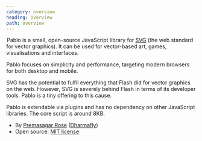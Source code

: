 ```yaml
---
category: overview
heading: Overview
path: overview
---
```


&#8202;<span class="project-name">Pablo</span> is a small, open-source JavaScript library for [SVG][svg] (the web standard for vector graphics). It can be used for vector-based art, games, visualisations and interfaces.

Pablo focuses on simplicity and performance, targeting modern browsers for both desktop and mobile.

SVG has the potential to fulfil everything that Flash did for vector graphics on the web. However, SVG is severely behind Flash in terms of its developer tools. Pablo is a tiny offering to this cause.

Pablo is extendable via plugins and has no dependency on other JavaScript libraries. The core script is around 8KB.

* By [Premasagar Rose][prem] ([Dharmafly][df])
* Open source: [MIT license][mit]


[prem]: http://premasagar.com
[df]: http://dharmafly.com
[mit]: http://opensource.org/licenses/mit-license.php
[svg]: https://developer.mozilla.org/SVG
